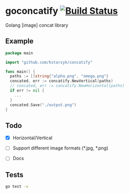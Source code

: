 # goconcatify [![Build Status](https://travis-ci.org/kstarzyk/goconcatify.svg?branch=tests%2Frefactor)](https://travis-ci.org/kstarzyk/goconcatify)
Golang [image] concat library

## Example
```go
package main

import "github.com/kstarzyk/concatify"

func main() {
  paths := []string{"alpha.png", "omega.png"}
  concated, err := concatify.NewVertical(paths) 
  // concated, err := concatify.NewHorizontal(paths)  
  if err != nil {
    ...
  }
  concated.Save("./output.png")
}
```

## Todo 
- [x] Horizontal/Vertical
- [ ] Support different image formats (*.jpg, *.png)
- [ ] Docs


## Tests
```bash
go test -v
```

